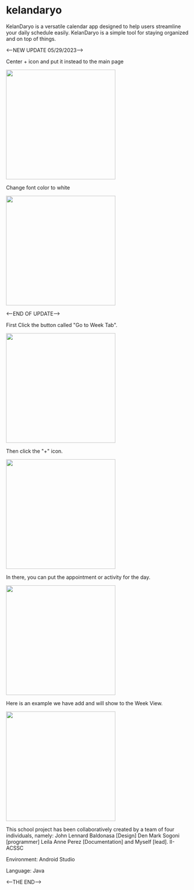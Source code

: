 # kelandaryo
KelanDaryo is a versatile calendar app designed to help users streamline your daily schedule easily. KelanDaryo is a simple tool for staying organized and on top of things.


<--NEW UPDATE 05/29/2023-->

Center + icon and put it instead to the main page

<img src = "https://github.com/margiecaina/kelandaryo/assets/73752427/b2329ee7-178e-47c7-85e1-3135cac23b35" width= "300">

Change font color to white

<img src = "https://github.com/margiecaina/kelandaryo/assets/73752427/deec2f32-2597-4fce-b01e-2c6bc308a9fc" width= "300">

<--END OF UPDATE-->

First Click the button called "Go to Week Tab".

<img src="https://github.com/margiecaina/kelandaryo/assets/73752427/e94cf8be-a5d2-4bc6-923b-ef5b17940683" width="300">



Then click the "+" icon.

<img src="https://github.com/margiecaina/kelandaryo/assets/73752427/1e63dee1-d5e9-4048-adc7-22ef8c9ccfe5" width="300">



In there, you can put the appointment or activity for the day. 

<img src="https://github.com/margiecaina/kelandaryo/assets/73752427/99b273b8-149d-444b-8397-feed22f77f4d" width="300">



Here is an example we have add and will show to the Week View. 

<img src="https://github.com/margiecaina/kelandaryo/assets/73752427/b8d85364-eec4-4b5d-9799-6d6675f84c00" width="300">

This school project has been collaboratively created by a team of four individuals, namely:
John Lennard Baldonasa [Design]
Den Mark Sogoni [programmer]
Leila Anne Perez [Documentation]
and Myself [lead].
II-ACSSC

Environment: Android Studio

Language: Java

<--THE END-->

